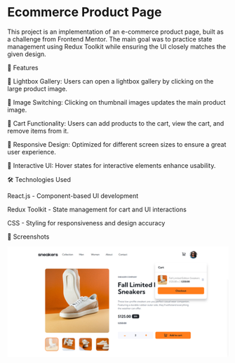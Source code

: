 # Ecommerce Product Page 

This project is an implementation of an e-commerce product page, built as a challenge from Frontend Mentor. The main goal was to practice state management using Redux Toolkit while ensuring the UI closely matches the given design.

🚀 Features

📸 Lightbox Gallery: Users can open a lightbox gallery by clicking on the large product image.

🔄 Image Switching: Clicking on thumbnail images updates the main product image.

🛒 Cart Functionality: Users can add products to the cart, view the cart, and remove items from it.

📱 Responsive Design: Optimized for different screen sizes to ensure a great user experience.

🎨 Interactive UI: Hover states for interactive elements enhance usability.

🛠️ Technologies Used

React.js - Component-based UI development

Redux Toolkit - State management for cart and UI interactions

CSS - Styling for responsiveness and design accuracy

📸 Screenshots

![Product Page Screenshot](./public/final-result.png)